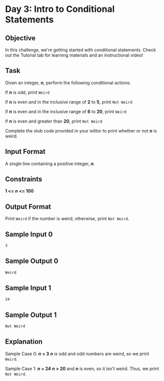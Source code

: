 # Day 3: Intro to Conditional Statements

## Objective 
In this challenge, we're getting started with conditional statements. Check out the Tutorial tab for learning materials and an instructional video!

## Task 
Given an integer, **_n_**, perform the following conditional actions:

If **_n_** is odd, print ```Weird```

If **_n_** is even and in the inclusive range of **2** to **5**, print ```Not Weird```

If **_n_** is even and in the inclusive range of **6** to **20**, print ```Weird```

If **_n_** is even and greater than **20**, print ```Not Weird```

Complete the stub code provided in your editor to print whether or not **_n_** is weird.

## Input Format

A single line containing a positive integer, **_n_**.

## Constraints
**1 <=** **_n_** **<= 100**

## Output Format

Print ```Weird``` if the number is weird; otherwise, print ```Not Weird```.

## Sample Input 0

```bash
3
```

## Sample Output 0

```bash
Weird
```

## Sample Input 1

```bash
24
```

## Sample Output 1

```bash
Not Weird
```

## Explanation

Sample Case 0: **_n_** **= 3** 
**_n_** is odd and odd numbers are weird, so we print ```Weird```.

Sample Case 1:  **_n_** **= 24**
**_n_** **> 20** and **_n_** is even, so it isn't weird. Thus, we print ```Not Weird```.
